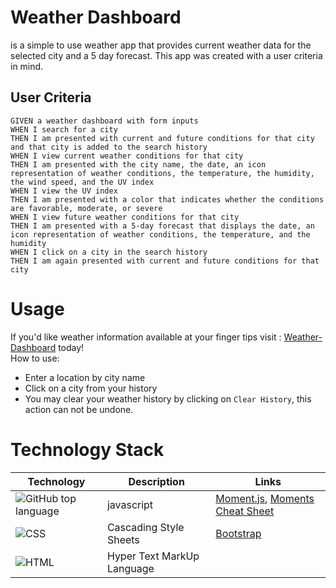 # Weather Dashboard
is a simple to use weather app that provides current weather data for the selected city and a 5 day forecast.  This app was created with a user criteria in mind. 
## User Criteria
```
GIVEN a weather dashboard with form inputs
WHEN I search for a city
THEN I am presented with current and future conditions for that city and that city is added to the search history
WHEN I view current weather conditions for that city
THEN I am presented with the city name, the date, an icon representation of weather conditions, the temperature, the humidity, the wind speed, and the UV index
WHEN I view the UV index
THEN I am presented with a color that indicates whether the conditions are favorable, moderate, or severe
WHEN I view future weather conditions for that city
THEN I am presented with a 5-day forecast that displays the date, an icon representation of weather conditions, the temperature, and the humidity
WHEN I click on a city in the search history
THEN I am again presented with current and future conditions for that city
```

# Usage
If you'd like weather information available at your finger tips visit : [Weather-Dashboard](https://iitoneloc.github.io/weather-dashboard/) today!  
How to use:  
- Enter a location by city name
- Click on a city from your history
- You may clear your weather history by clicking on `Clear History`, this action can not be undone.  

# Technology Stack
| Technology | Description                        | Links |
| ---------- | -----------------------------------| ------|
|![GitHub top language](https://img.shields.io/github/languages/top/iiTONELOC/work-planner?style=plastic) | javascript |[Moment.js](https://momentjs.com/), [Moments Cheat Sheet](https://devhints.io/moment)|
|![CSS](https://img.shields.io/badge/CSS-10.8%25-rebeccapurple)| Cascading Style Sheets | [Bootstrap](https://getbootstrap.com/docs/5.0/getting-started/introduction/)                                      |
|![HTML](https://img.shields.io/badge/HTML-41.6%25-orange)| Hyper Text MarkUp Language |

